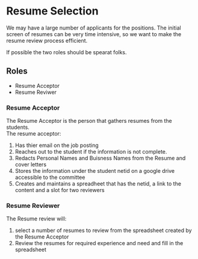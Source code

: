# Resume Selection
We may have a large number of applicants for the positions. The initial screen of resumes can be very time intensive, so we want to make the resume review process efficient.  

If possible the two roles should be spearat folks.

## Roles
 * Resume Acceptor
 * Resume Reviwer

### Resume Acceptor
The Resume Acceptor is the person that gathers resumes from the students.  
The resume acceptor: 
   1. Has thier email on the job posting
   1. Reaches out to the student if the information is not complete.
   1. Redacts Personal Names and Buisness Names from the Resume and cover letters
   1. Stores the information under the student netid on a google drive accessible to the committee
   1. Creates and maintains a spreadheet that has the netid, a link to the content and a slot for two reviewers

### Resume Reviewer
The Resume review will:
  1. select a number of resumes to review from the spreadsheet created by the Resume Acceptor
  1. Review the resumes for required experience and need and fill in the spreadsheet 
